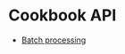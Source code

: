 # Cookbook API

* [Batch processing](https://github.com/octo-woapi/cookbook/blob/master/recipes/01_batch_processing.md)
